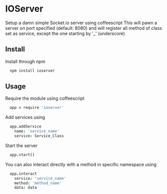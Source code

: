 # IOServer
Setup a damn simple Socket.io server using coffeescript
This will pawn a server on port specified (default: 8080) and will register all method of class set as service, except the one starting by '_' (underscore)

## Install

Install through npm
  ```bash
    npm install ioserver
  ```
  
## Usage

Require the module using coffeescript
  ```coffeescript
    app = require 'ioserver'
  ```

Add services using
  ```coffeescript
    app.addService
      name: 'service_name'
      service: Service_Class
  ```

Start the server
  ```coffeescript
    app.start()
  ```
  
You can also interact directly with a method in specific namespace using
  ```coffeescript
    app.interact
      service: 'service_name'
      method: 'method_name'
      data: data
  ```
